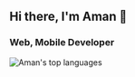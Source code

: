 ## Hi there, I'm Aman 👋

### Web, Mobile Developer

![Aman's top languages](https://github-readme-stats.vercel.app/api/top-langs/?username=amansahu22&layout=compact&show_icons=true)
